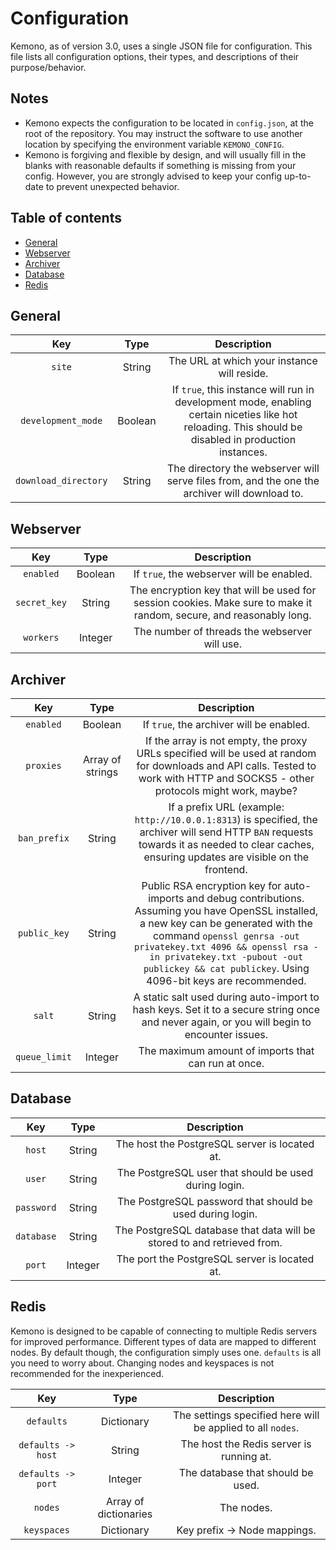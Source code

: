 # Configuration
Kemono, as of version 3.0, uses a single JSON file for configuration. This file lists all configuration options, their types, and descriptions of their purpose/behavior. 

## Notes
- Kemono expects the configuration to be located in `config.json`, at the root of the repository. You may instruct the software to use another location by specifying the environment variable `KEMONO_CONFIG`.
- Kemono is forgiving and flexible by design, and will usually fill in the blanks with reasonable defaults if something is missing from your config. However, you are strongly advised to keep your config up-to-date to prevent unexpected behavior.

## Table of contents
- [General](#general)
- [Webserver](#webserver)
- [Archiver](#archiver)
- [Database](#database)
- [Redis](#redis)

<!--- https://jakebathman.github.io/Markdown-Table-Generator/ --->

## General
<!---
Key	Type	Description
`site`	String	The URL at which your instance will reside.
`development_mode`	Boolean	If `true`, this instance will run in development mode, enabling certain niceties like hot reloading. This should be disabled in production instances.
`download_directory`	String	The directory the webserver will serve files from, and the one the archiver will download to.
--->
**Key**|**Type**|**Description**
:-----:|:-----:|:-----:
`site`|String|The URL at which your instance will reside.
`development_mode`|Boolean|If `true`, this instance will run in development mode, enabling certain niceties like hot reloading. This should be disabled in production instances.
`download_directory`|String|The directory the webserver will serve files from, and the one the archiver will download to.

## Webserver
<!---
Key	Type	Description
`enabled`	Boolean	If `true`, the webserver will be enabled.
`secret_key`	String	The encryption key that will be used for session cookies. Make sure to make it random, secure, and reasonably long.
`workers`	Integer	The number of threads the webserver will use.
--->
**Key**|**Type**|**Description**
:-----:|:-----:|:-----:
`enabled`|Boolean|If `true`, the webserver will be enabled.
`secret_key`|String|The encryption key that will be used for session cookies. Make sure to make it random, secure, and reasonably long.
`workers`|Integer|The number of threads the webserver will use.

## Archiver
<!---
Key	Type	Description
`enabled`	Boolean	If `true`, the archiver will be enabled.
`proxies`	Array of strings	If the array is not empty, the proxy URLs specified will be used at random for downloads and API calls. Tested to work with HTTP and SOCKS5 - other protocols might work, maybe?
`ban_prefix`	String	If a prefix URL (example: `http://10.0.0.1:8313`) is specified, the archiver will send HTTP `BAN` requests towards it as needed to clear caches, ensuring updates are visible on the frontend. 
`public_key`	String	Public RSA encryption key for auto-imports and debug contributions. Assuming you have OpenSSL installed, a new key can be generated with the command `openssl genrsa -out privatekey.txt 4096 && openssl rsa -in privatekey.txt -pubout -out publickey && cat publickey`. Using 4096-bit keys are recommended.
`salt`	String	A static salt used during auto-import to hash keys. Set it to a secure string once and never again, or you will begin to encounter issues.
`queue_limit`	Integer	The maximum amount of imports that can run at once.
--->
**Key**|**Type**|**Description**
:-----:|:-----:|:-----:
`enabled`|Boolean|If `true`, the archiver will be enabled.
`proxies`|Array of strings|If the array is not empty, the proxy URLs specified will be used at random for downloads and API calls. Tested to work with HTTP and SOCKS5 - other protocols might work, maybe?
`ban_prefix`|String|If a prefix URL (example: `http://10.0.0.1:8313`) is specified, the archiver will send HTTP `BAN` requests towards it as needed to clear caches, ensuring updates are visible on the frontend. 
`public_key`|String|Public RSA encryption key for auto-imports and debug contributions. Assuming you have OpenSSL installed, a new key can be generated with the command `openssl genrsa -out privatekey.txt 4096 && openssl rsa -in privatekey.txt -pubout -out publickey && cat publickey`. Using 4096-bit keys are recommended.
`salt`|String|A static salt used during auto-import to hash keys. Set it to a secure string once and never again, or you will begin to encounter issues.
`queue_limit`|Integer|The maximum amount of imports that can run at once.

## Database
<!---
Key	Type	Description
`host`	String	The host the PostgreSQL server is located at.
`user`	String	The PostgreSQL user that should be used during login.
`password`	String	The PostgreSQL password that should be used during login.
`database`	String	The PostgreSQL database that data will be stored to and retrieved from.
`port`	Integer	The port the PostgreSQL server is located at.
--->
**Key**|**Type**|**Description**
:-----:|:-----:|:-----:
`host`|String|The host the PostgreSQL server is located at.
`user`|String|The PostgreSQL user that should be used during login.
`password`|String|The PostgreSQL password that should be used during login.
`database`|String|The PostgreSQL database that data will be stored to and retrieved from.
`port`|Integer|The port the PostgreSQL server is located at.

## Redis
Kemono is designed to be capable of connecting to multiple Redis servers for improved performance. Different types of data are mapped to different nodes. By default though, the configuration simply uses one. `defaults` is all you need to worry about. Changing nodes and keyspaces is not recommended for the inexperienced.

<!---
Key	Type	Description
`defaults`	Dictionary	The settings specified here will be applied to all `nodes`.
`defaults -> host`	String	The host the Redis server is running at.
`defaults -> port`	Integer	The database that should be used.
`nodes`	Array of dictionaries	The nodes.
`keyspaces`	Dictionary	Key prefix -> Node mappings.
--->
**Key**|**Type**|**Description**
:-----:|:-----:|:-----:
`defaults`|Dictionary|The settings specified here will be applied to all `nodes`.
`defaults -> host`|String|The host the Redis server is running at.
`defaults -> port`|Integer|The database that should be used.
`nodes`|Array of dictionaries|The nodes.
`keyspaces`|Dictionary|Key prefix -> Node mappings.